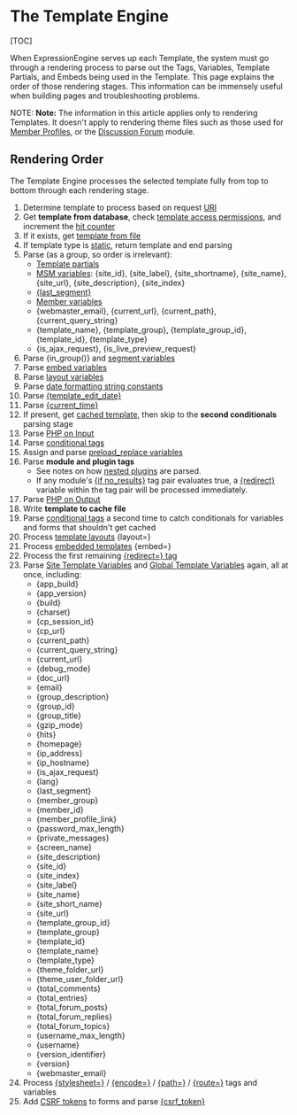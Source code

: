 <!--
    This source file is part of the open source project
    ExpressionEngine User Guide (https://github.com/ExpressionEngine/ExpressionEngine-User-Guide)

    @link      https://expressionengine.com/
    @copyright Copyright (c) 2003-2020, Packet Tide, LLC (https://packettide.com)
    @license   https://expressionengine.com/license Licensed under Apache License, Version 2.0
-->

# The Template Engine

[TOC]

When ExpressionEngine serves up each Template, the system must go through a rendering process to parse out the Tags, Variables, Template Partials, and Embeds being used in the Template. This page explains the order of those rendering stages. This information can be immensely useful when building pages and troubleshooting problems.

NOTE: **Note:** The information in this article applies only to rendering Templates. It doesn't apply to rendering theme files such as those used for [Member Profiles](control-panel/template-manager.md#member-profile-templates), or the [Discussion Forum](add-ons/forum/themes.md) module.

## Rendering Order

The Template Engine processes the selected template fully from top to bottom through each rendering stage.

1. Determine template to process based on request [URI](general/url-structure.md)
2. Get **template from database**, check [template access permissions](control-panel/template-manager.md#edit-template), and increment the [hit counter](templates/overview.md#hit-counters)
3. If it exists, get [template from file](general/system-configuration-overrides.md#save_tmpl_files)
4. If template type is [static](control-panel/template-manager.md#create-template), return template and end parsing
5. Parse (as a group, so order is irrelevant):
   - [Template partials](templates/partials.md)
   - [MSM variables](msm/code.md#variables): {site_id}, {site_label}, {site_shortname}, {site_name}, {site_url}, {site_description}, {site_index}
   - [{last_segment}](templates/globals/url-segments.md#last-segment)
   - [Member variables](templates/globals/single-variables.md#member-variables)
   - {webmaster_email}, {current_url}, {current_path}, {current_query_string}
   - {template_name}, {template_group}, {template_group_id}, {template_id}, {template_type}
   - {is_ajax_request}, {is_live_preview_request}
6. Parse {in_group()} and [segment variables](templates/globals/url-segments.md)
7. Parse [embed variables](templates/embedding.md#embedding-variables)
8. Parse [layout variables](templates/layouts.md#layout-variables)
9. Parse [date formatting string constants](templates/date-variable-formatting.md#date-formatting-constants)
10. Parse [{template_edit_date}](templates/globals/single-variables.md#template_edit_date)
11. Parse [{current_time}](templates/globals/single-variables.md#current_time)
12. If present, get [cached template](optimization/caching.md#template-caching), then skip to the **second conditionals** parsing stage
13. Parse [PHP on Input](templates/overview.md#php-parsing-stage)
14. Parse [conditional tags](templates/conditionals.md)
15. Assign and parse [preload_replace variables](templates/globals/preload-replacement.md)
16. Parse **module and plugin tags**
    - See notes on how [nested plugins](templates/language.md#nested-plugins) are parsed.
    - If any module's [{if no_results}](channels/entries.md#if-no_results) tag pair evaluates true, a [{redirect}](templates/globals/single-variables.md#redirect) variable within the tag pair will be processed immediately.
17. Parse [PHP on Output](templates/overview.md#php-parsing-stage)
18. Write **template to cache file**
19. Parse [conditional tags](templates/conditionals.md) a second time to catch conditionals for variables and forms that shouldn't get cached
20. Process [template layouts](templates/layouts.md) {layout=}
21. Process [embedded templates](templates/embedding.md) {embed=}
22. Process the first remaining [{redirect=} tag](templates/globals/single-variables.md#redirect)
23. Parse [Site Template Variables](templates/variable.md) and [Global Template Variables](templates/globals/single-variables.md) again, all at once, including:
    - {app_build}
    - {app_version}
    - {build}
    - {charset}
    - {cp_session_id}
    - {cp_url}
    - {current_path}
    - {current_query_string}
    - {current_url}
    - {debug_mode}
    - {doc_url}
    - {email}
    - {group_description}
    - {group_id}
    - {group_title}
    - {gzip_mode}
    - {hits}
    - {homepage}
    - {ip_address}
    - {ip_hostname}
    - {is_ajax_request}
    - {lang}
    - {last_segment}
    - {member_group}
    - {member_id}
    - {member_profile_link}
    - {password_max_length}
    - {private_messages}
    - {screen_name}
    - {site_description}
    - {site_id}
    - {site_index}
    - {site_label}
    - {site_name}
    - {site_short_name}
    - {site_url}
    - {template_group_id}
    - {template_group}
    - {template_id}
    - {template_name}
    - {template_type}
    - {theme_folder_url}
    - {theme_user_folder_url}
    - {total_comments}
    - {total_entries}
    - {total_forum_posts}
    - {total_forum_replies}
    - {total_forum_topics}
    - {username_max_length}
    - {username}
    - {version_identifier}
    - {version}
    - {webmaster_email}
24. Process  [{stylesheet=}](templates/globals/stylesheet.md) / [{encode=}](templates/globals/single-variables.md#encode) / [{path=}](templates/globals/path.md) / [{route=}](templates/routes.md) tags and variables
25. Add [CSRF tokens](development/guidelines/security.md#cross-site-request-forgery) to forms and parse [{csrf_token}](templates/globals/single-variables.md#csrf_token)
